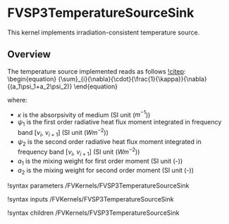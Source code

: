 # FVSP3TemperatureSourceSink

This kernel implements irradiation-consistent temperature source.

## Overview

The temperature source implemented reads as follows [!citep](larsen2002):
\begin{equation}
{\sum}_{i}{\nabla}{\cdot}{\frac{1}{\kappa}}{\nabla}{(a_1\psi_1+a_2\psi_2)}
\end{equation}

where:

- $\kappa$ is the absorpsivity of medium (SI unit ($m^{-1}$))
- $\psi_1$ is the first order radiative heat flux moment integrated in frequency band \[$\nu_i$, $\nu_{i+1}$\] (SI unit ($W m^{-2}$))
- $\psi_2$ is the second order radiative heat flux moment integrated in frequency band \[$\nu_i$, $\nu_{i+1}$\] (SI unit ($W m^{-2}$))
- $a_1$ is the mixing weight for first order moment (SI unit (-))
- $a_2$ is the mixing weight for second order moment (SI unit (-))

!syntax parameters /FVKernels/FVSP3TemperatureSourceSink

!syntax inputs /FVKernels/FVSP3TemperatureSourceSink

!syntax children /FVKernels/FVSP3TemperatureSourceSink
